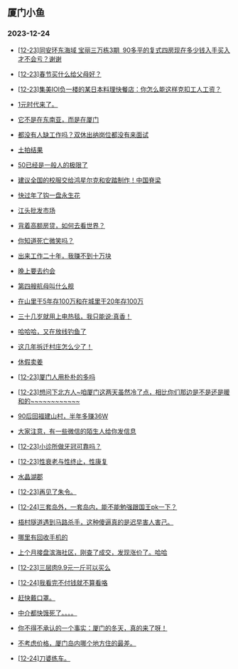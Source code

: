 ## 厦门小鱼 
### 2023-12-24

+ [[12-23]同安环东海域 宝丽三万栋3期  90多平的复式四房现在多少钱入手买入才不会亏？谢谢](http://bbs.xmfish.com/read-htm-tid-18124934.html)

+ [[12-23]春节买什么给父母好？](http://bbs.xmfish.com/read-htm-tid-18125067.html)

+ [[12-23]集美IOI负一楼的某日本料理快餐店：你怎么能这样克扣工人工资？](http://bbs.xmfish.com/read-htm-tid-18124980.html)

+ [1元时代来了。](http://bbs.xmfish.com/read-htm-tid-18124979.html)

+ [它不是在东南亚，而是在厦门](http://bbs.xmfish.com/read-htm-tid-18124961.html)

+ [都没有人缺工作吗？双休出纳岗位都没有来面试](http://bbs.xmfish.com/read-htm-tid-18124913.html)

+ [土拍结果](http://bbs.xmfish.com/read-htm-tid-18124895.html)

+ [50已经是一般人的极限了](http://bbs.xmfish.com/read-htm-tid-18125089.html)

+ [建议全国的校服交给鸿星尔克和安踏制作！中国脊梁](http://bbs.xmfish.com/read-htm-tid-18125033.html)

+ [快过年了钩一盘永生花](http://bbs.xmfish.com/read-htm-tid-18125005.html)

+ [江头批发市场](http://bbs.xmfish.com/read-htm-tid-18124959.html)

+ [背着高额房贷，如何去看世界？](http://bbs.xmfish.com/read-htm-tid-18125090.html)

+ [你知道死亡微笑吗？](http://bbs.xmfish.com/read-htm-tid-18125172.html)

+ [出来工作二十年，我赚不到十万块](http://bbs.xmfish.com/read-htm-tid-18125161.html)

+ [晚上要去约会](http://bbs.xmfish.com/read-htm-tid-18125128.html)

+ [第四艘航母叫什么舰](http://bbs.xmfish.com/read-htm-tid-18125202.html)

+ [在山里干5年存100万和在城里干20年存100万](http://bbs.xmfish.com/read-htm-tid-18125168.html)

+ [三十几岁就用上电热毯，我只能说:真香！](http://bbs.xmfish.com/read-htm-tid-18125065.html)

+ [哈哈哈，又在放线钓鱼了](http://bbs.xmfish.com/read-htm-tid-18125119.html)

+ [这几年拆迁村庄怎么少了！](http://bbs.xmfish.com/read-htm-tid-18125181.html)

+ [休假卖姜](http://bbs.xmfish.com/read-htm-tid-18125160.html)

+ [[12-23]厦门人用朴朴的多吗](http://bbs.xmfish.com/read-htm-tid-18125203.html)

+ [[12-23]想问下北方人~咱厦门这两天虽然冷了点，相比你们那边是不是还是暖和的~~~~~~~~~~~~](http://bbs.xmfish.com/read-htm-tid-18125183.html)

+ [90后回福建山村，半年多赚36W](http://bbs.xmfish.com/read-htm-tid-18125335.html)

+ [大家注意，有一些微信的陌生人给你发信息](http://bbs.xmfish.com/read-htm-tid-18125189.html)

+ [[12-23]小诊所做牙冠可靠吗？](http://bbs.xmfish.com/read-htm-tid-18125230.html)

+ [[12-23]性衰老与性终止，性康复](http://bbs.xmfish.com/read-htm-tid-18125174.html)

+ [水晶湖郡](http://bbs.xmfish.com/read-htm-tid-18125191.html)

+ [[12-23]再见了朱令。](http://bbs.xmfish.com/read-htm-tid-18125217.html)

+ [[12-24]三套岛外，一套岛内，能不能勉强跟国王pk一下？](http://bbs.xmfish.com/read-htm-tid-18125311.html)

+ [梧村隧道遇到马路杀手，这种傻逼真的是迟早害人害己。](http://bbs.xmfish.com/read-htm-tid-18125320.html)

+ [哪里有回收手机的](http://bbs.xmfish.com/read-htm-tid-18125214.html)

+ [上个月接盘滨海社区，刚查了成交，发现涨价了。哈哈](http://bbs.xmfish.com/read-htm-tid-18125402.html)

+ [[12-23]三层肉9.9元一斤可以买么](http://bbs.xmfish.com/read-htm-tid-18125235.html)

+ [[12-24]我看完不付钱就不算看咯](http://bbs.xmfish.com/read-htm-tid-18125376.html)

+ [赶快戴口罩。](http://bbs.xmfish.com/read-htm-tid-18125224.html)

+ [中介都快饿死了。。。。](http://bbs.xmfish.com/read-htm-tid-18125405.html)

+ [你不得不承认的一个事实：厦门的冬天，真的来了呀！](http://bbs.xmfish.com/read-htm-tid-18125436.html)

+ [不考虑价格，厦门岛内哪个地方住的最差。](http://bbs.xmfish.com/read-htm-tid-18125370.html)

+ [[12-24]刀婆练车。](http://bbs.xmfish.com/read-htm-tid-18125448.html)

